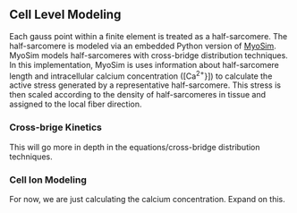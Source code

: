 ## Cell Level Modeling
Each gauss point within a finite element is treated as a half-sarcomere. The half-sarcomere is modeled via an embedded Python version of [MyoSim](www.myosim.org). MyoSim models half-sarcomeres with cross-bridge distribution techniques. In this implementation, MyoSim is uses information about half-sarcomere length and intracellular calcium concentration ([Ca<sup>2+</sup>}]) to calculate the active stress generated by a representative half-sarcomere. This stress is then scaled according to the density of half-sarcomeres in tissue and assigned to the local fiber direction.  

### Cross-brige Kinetics
This will go more in depth in the equations/cross-bridge distribution techniques.  

### Cell Ion Modeling
For now, we are just calculating the calcium concentration. Expand on this.
